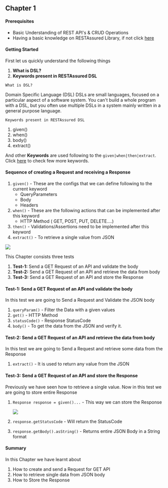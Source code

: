 ## Chapter 1

#### Prerequisites
* Basic Understanding of REST API's & CRUD Operations
* Having a basic knowledge on RESTAssured Library, if not
click [here](http://rest-assured.io/)

#### Getting Started
First let us quickly understand the following things
1. **What is DSL?**
2. **Keywords present in RESTAssured DSL**

````What is DSL?````

Domain Specific Language (DSL) DSLs are small languages, focused on a particular
aspect of a software system. You can't build a whole program with a DSL,
but you often use multiple DSLs in a system mainly written in a general purpose language.

````Keywords present in RESTAssured DSL````
1. given()
2. when()
3. body()
4. extract()

And other <b>Keywords</b> are used following to the `given|when|then|extract`. Click [here](https://github.com/rest-assured/rest-assured/wiki/usage)
to check few more keywords.
#### Sequence of creating a Request and receiving a Response
1. `given()` - These are the configs that we can define following to the current keyword
    * QueryParameters
    * Body
    * Headers
2. `when()` - These are the following actions that can be implemented after this keyword
    * HTTP Method ( GET, POST, PUT, DELETE....)
3. `then()` - Validations/Assertions need to be implemented after this keyword
4. `extract()` - To retrieve a single value from JSON

![](https://i.imgur.com/8QMTKCY.png)

This Chapter consists three tests
1. **Test-1:** Send a GET Request of an API and validate the body
2. **Test-2:** Send a GET Request of an API and retrieve the data from body
3. **Test-3:** Send a GET Request of an API and store the Response

#### **Test-1:** Send a GET Request of an API and validate the body
In this test we are going to Send a Request and Validate the JSON body
1. `queryParam()` - Filter the Data with a given values
2. `get()` - HTTP Method
3. `statusCode()` - Response StatusCode
4. `body()` - To get the data from the JSON and verify it.

#### **Test-2:** Send a GET Request of an API and retrieve the data from body
In this test we are going to Send a Request and retrieve some data from the Response
1. `extract()` - It is used to return any value from the JSON

#### **Test-3:** Send a GET Request of an API and store the Response
Previously we have seen how to retrieve a single value. Now in this test we are going to store entire Response
1. `Response response = given()...` - This way we can store the Response

    ![](https://i.imgur.com/t35qmpT.png)
2. `response.getStatusCode` - Will return the StatusCode
3. `response.getBody().asString()` - Returns entire JSON Body in a String format

#### Summary
In this Chapter we have learnt about
1. How to create and send a Request for GET API
2. How to retrieve single data from JSON body
3. How to Store the Response
